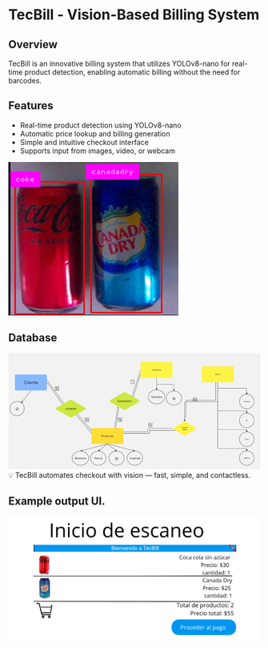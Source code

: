 # TecBill - Vision-Based Billing System

## Overview
TecBill is an innovative billing system that utilizes YOLOv8-nano for real-time product detection, enabling automatic billing without the need for barcodes.

## Features
- Real-time product detection using YOLOv8-nano
- Automatic price lookup and billing generation
- Simple and intuitive checkout interface
- Supports input from images, video, or webcam

![Superhero Name Generator Input](./img/detect.png)

## Database
![Superhero Name Generator Input](./img/Databaase.png)
💡 TecBill automates checkout with vision — fast, simple, and contactless.

## Example output UI.

![Superhero Name Generator Input](./img/UX.png)


